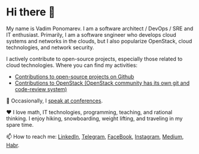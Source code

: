 # Hi there 👋

My name is Vadim Ponomarev. I am a software architect / DevOps / SRE and IT enthusiast. Primarily, I am a software sngineer who develops cloud systems and networks in the clouds, but I also popularize OpenStack, cloud technologies, and network security.

I actively contribute to open-source projects, especially those related to cloud technologies. Where you can find my activities:
- [Contributions to open-source projects on Github](https://github.com/pulls?page=1&q=is%3Apr+author%3Avelp+archived%3Afalse)
- [Contributions to OpenStack (OpenStack community has its own git and code-review system)](https://review.opendev.org/q/owner:velizarx%2540gmail.com+status:merged)

:microphone: Occasionally, I [speak at conferences](./talks.md).

:heart: I love math, IT technologies, programming, teaching, and rational thinking. I enjoy hiking, snowboarding, weight lifting, and traveling in my spare time.

:mailbox: How to reach me: [LinkedIn](https://www.linkedin.com/in/v-pon/), [Telegram](https://t.me/velizarx), [FaceBook](https://www.facebook.com/velizarx), [Instagram](https://www.instagram.com/velizarx/), [Medium](https://medium.com/@velizarx), [Habr](https://habr.com/ru/users/velizarx/posts/).
